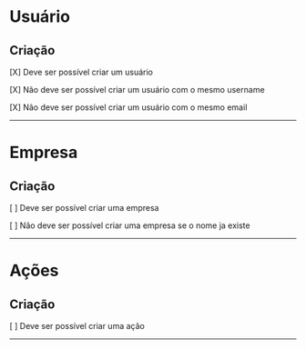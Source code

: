 # Usuário

## Criação

[X] Deve ser possível criar um usuário

[X] Não deve ser possível criar um usuário com o mesmo username

[X] Não deve ser possível criar um usuário com o mesmo email

---

# Empresa

## Criação

[ ] Deve ser possível criar uma empresa

[ ] Não deve ser possível criar uma empresa se o nome ja existe

---

# Ações

## Criação

[ ] Deve ser possível criar uma ação

---